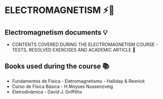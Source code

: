# ELECTROMAGNETISM ⚡🧲
## Electromagnetism documents 💡

  - CONTENTS COVERED DURING THE ELECTROMAGNETISM COURSE - TESTS, RESOLVED EXERCISES AND ACADEMIC ARTICLE 📄

## Books used during the course 📚

  - Fundamentos de Física - Eletromagnetismo - Halliday & Resnick
  - Curso de Física Básica - H.Moyses Nussenzveig
  - Eletrodinâmica - David J. Griffiths 
